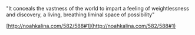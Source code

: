 "It conceals the vastness of the world to impart a feeling of weightlessness and discovery, a living, breathing liminal space of possibility"

[http://noahkalina.com/582/588#1](http://noahkalina.com/582/588#1)